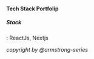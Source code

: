 <h4>Tech Stack Portfolip</h3>
<h5>Stack</h5>: ReactJs, Nextjs

<i>copyright by @armstrong-series</i>